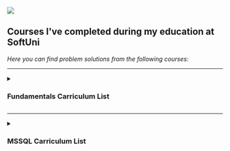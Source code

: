 <img src="https://capsule-render.vercel.app/api?type=waving&color=timeGradient&height=300&section=header&text=SoftUni-Courses&fontSize=90" />

<h2>Courses I've completed during my education at SoftUni</h2>

<em>Here you can find problem solutions from the following courses:</em>
***
 <details>
 <summary><h3>Fundamentals Carriculum List</summary>

1. [**Labs**](https://github.com/Dilyan-Iliev/SoftUni-Csharp/tree/main/Level-Fundamentals/Labs)
2. [**Exercises**](https://github.com/Dilyan-Iliev/SoftUni-Csharp/tree/main/Level-Fundamentals/Exercises)
3. [**Exams**](https://github.com/Dilyan-Iliev/SoftUni-Csharp/tree/main/Level-Fundamentals/Exams)
  </details>
 
 ***
 <details>
 <summary><h3>MSSQL Carriculum List</summary>

1. [**Exercises**](https://github.com/Dilyan-Iliev/SoftUni-Csharp/tree/main/Level-DB/MSSQL/Exercises) 
2. [**Exams**](https://github.com/Dilyan-Iliev/SoftUni-Csharp/tree/main/Level-DB/MSSQL/Exams)
  
***
 <details>
 <summary><h3>Advanced Carriculum List</summary>

1. [**Labs**](https://github.com/Dilyan-Iliev/SoftUni-Csharp/tree/main/Level-Advanced/Labs)
2. [**Exercises**](https://github.com/Dilyan-Iliev/SoftUni-Csharp/tree/main/Level-Advanced/Exercises)
3. [**Exams**](https://github.com/Dilyan-Iliev/SoftUni-Csharp/tree/main/Level-Advanced/Exams)
  </details>
  
***
 <details>
 <summary><h3>OOP Carriculum List</summary>

1. [**Labs**](https://github.com/Dilyan-Iliev/SoftUni-Csharp/tree/main/Level-OOP/Labs)
2. [**Exercises**](https://github.com/Dilyan-Iliev/SoftUni-Csharp/tree/main/Level-OOP/Exercises) 
3. [**Exams**](https://github.com/Dilyan-Iliev/SoftUni-Csharp/tree/main/Level-OOP/Exams)
